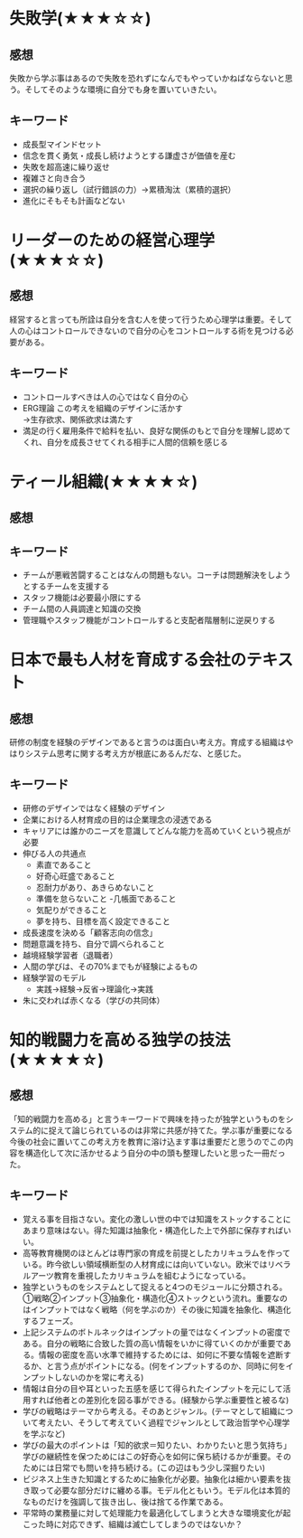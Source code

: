 # 失敗学(★★★☆☆)
## 感想
失敗から学ぶ事はあるので失敗を恐れずになんでもやっていかねばならないと思う。そしてそのような環境に自分でも身を置いていきたい。
## キーワード
- 成長型マインドセット
- 信念を貫く勇気・成長し続けようとする謙虚さが価値を産む
- 失敗を超高速に繰り返せ
- 複雑さと向き合う
- 選択の繰り返し（試行錯誤の力）→累積淘汰（累積的選択）
- 進化にそもそも計画などない
# リーダーのための経営心理学(★★★☆☆)
## 感想
経営すると言っても所詮は自分を含む人を使って行うため心理学は重要。そして人の心はコントロールできないので自分の心をコントロールする術を見つける必要がある。
## キーワード
- コントロールすべきは人の心ではなく自分の心
- ERG理論 この考えを組織のデザインに活かす  
→生存欲求、関係欲求は満たす
- 満足の行く雇用条件で給料を払い、良好な関係のもとで自分を理解し認めてくれ、自分を成長させてくれる相手に人間的信頼を感じる
# ティール組織(★★★★☆)
## 感想
## キーワード
- チームが悪戦苦闘することはなんの問題もない。コーチは問題解決をしようとするチームを支援する
- スタッフ機能は必要最小限にする
- チーム間の人員調達と知識の交換
- 管理職やスタッフ機能がコントロールすると支配者階層制に逆戻りする
# 日本で最も人材を育成する会社のテキスト
## 感想
研修の制度を経験のデザインであると言うのは面白い考え方。育成する組織はやはりシステム思考に関する考え方が根底にあるんだな、と感じた。
## キーワード
- 研修のデザインではなく経験のデザイン
- 企業における人材育成の目的は企業理念の浸透である
- キャリアには誰かのニーズを意識してどんな能力を高めていくという視点が必要
- 伸びる人の共通点
    - 素直であること
    - 好奇心旺盛であること
    - 忍耐力があり、あきらめないこと
    - 準備を怠らないこと
    -几帳面であること
    - 気配りができること
    - 夢を持ち、目標を高く設定できること
- 成長速度を決める「顧客志向の信念」
- 問題意識を持ち、自分で調べられること
- 越境経験学習者（退職者）
- 人間の学びは、その70%までもが経験によるもの
- 経験学習のモデル
    - 実践→経験→反省→理論化→実践
- 朱に交われば赤くなる（学びの共同体）
# 知的戦闘力を高める独学の技法(★★★★☆)
## 感想
「知的戦闘力を高める」と言うキーワードで興味を持ったが独学というものをシステム的に捉えて論じられているのは非常に共感が持てた。学ぶ事が重要になる今後の社会に置いてこの考え方を教育に溶け込ます事は重要だと思うのでこの内容を構造化して次に活かせるよう自分の中の頭も整理したいと思った一冊だった。
## キーワード
- 覚える事を目指さない。変化の激しい世の中では知識をストックすることにあまり意味はない。得た知識は抽象化・構造化した上で外部に保存すればいい。
- 高等教育機関のほとんどは専門家の育成を前提としたカリキュラムを作っている。昨今欲しい領域横断型の人材育成には向いていない。欧米ではリベラルアーツ教育を重視したカリキュラムを組むようになっている。
- 独学というものをシステムとして捉えると4つのモジュールに分類される。①戦略②インプット③抽象化・構造化④ストックという流れ。重要なのはインプットではなく戦略（何を学ぶのか）その後に知識を抽象化、構造化するフェーズ。
- 上記システムのボトルネックはインプットの量ではなくインプットの密度である。自分の戦略に合致した質の高い情報をいかに得ていくのかが重要である。情報の密度を高い水準で維持するためには、如何に不要な情報を遮断するか、と言う点がポイントになる。(何をインプットするのか、同時に何をインプットしないのかを常に考える)
- 情報は自分の目や耳といった五感を感じて得られたインプットを元にして活用すれば他者との差別化を図る事ができる。(経験から学ぶ重要性と被るな)
- 学びの戦略はテーマから考える。そのあとジャンル。(テーマとして組織について考えたい、そうして考えていく過程でジャンルとして政治哲学や心理学を学ぶなど)
- 学びの最大のポイントは「知的欲求＝知りたい、わかりたいと思う気持ち」学びの継続性を保つためにはこの好奇心を如何に保ち続けるかが重要。そのためには日常でも問いを持ち続ける。(この辺はもう少し深掘りたい)
- ビジネス上生きた知識とするために抽象化が必要。抽象化は細かい要素を抜き取って必要な部分だけに纏める事。モデル化ともいう。モデル化は本質的なものだけを強調して抜き出し、後は捨てる作業である。
- 平常時の業務量に対して処理能力を最適化してしまうと大きな環境変化が起こった時に対応できず、組織は滅亡してしまうのではないか？

